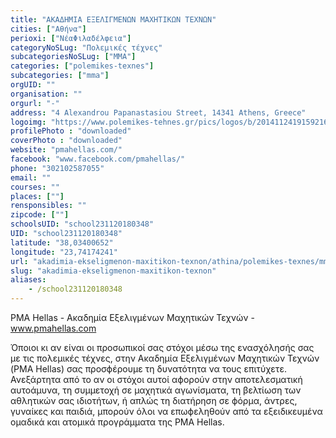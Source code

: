 ```yaml
---
title: "ΑΚΑΔΗΜΙΑ ΕΞΕΛΙΓΜΕΝΩΝ ΜΑΧΗΤΙΚΩΝ ΤΕΧΝΩΝ"
cities: ["Αθήνα"]
perioxi: ["ΝέαΦιλαδέλφεια"]
categoryNoSLug: "Πολεμικές τέχνες"
subcategoriesNoSLug: ["MMA"]
categories: ["polemikes-texnes"]
subcategories: ["mma"]
orgUID: ""
organisation: ""
orgurl: "-"
address: "4 Alexandrou Papanastasiou Street, 14341 Athens, Greece"
logoimg: "https://www.polemikes-tehnes.gr/pics/logos/b/2014112419159216.jpg"
profilePhoto : "downloaded"
coverPhoto : "downloaded"
website: "pmahellas.com/"
facebook: "www.facebook.com/pmahellas/"
phone: "302102587055"
email: ""
courses: ""
places: [""]
rensponsibles: ""
zipcode: [""]
schoolsUID: "school231120180348"
UID: "school231120180348"
latitude: "38,03400652"
longitude: "23,74174241"
url: "akadimia-ekseligmenon-maxitikon-texnon/athina/polemikes-texnes/mma"
slug: "akadimia-ekseligmenon-maxitikon-texnon"
aliases:
    - /school231120180348
---
```



PMA Hellas - Ακαδημία Εξελιγμένων Μαχητικών Τεχνών - www.pmahellas.com

Όποιοι κι αν είναι οι προσωπικοί σας στόχοι μέσω της ενασχόλησής σας με τις πολεμικές τέχνες, στην Ακαδημία Εξελιγμένων Μαχητικών Τεχνών (PMA Hellas) σας προσϕέρουμε τη δυνατότητα να τους επιτύχετε. Ανεξάρτητα από το αν οι στόχοι αυτοί αϕορούν στην αποτελεσματική αυτοάμυνα, τη συμμετοχή σε μαχητικά αγωνίσματα, τη βελτίωση των αθλητικών σας ιδιοτήτων, ή απλώς τη διατήρηση σε ϕόρμα, άντρες, γυναίκες και παιδιά, μπορούν όλοι να επωϕεληθούν από τα εξειδικευμένα ομαδικά και ατομικά προγράμματα της PMA Hellas.